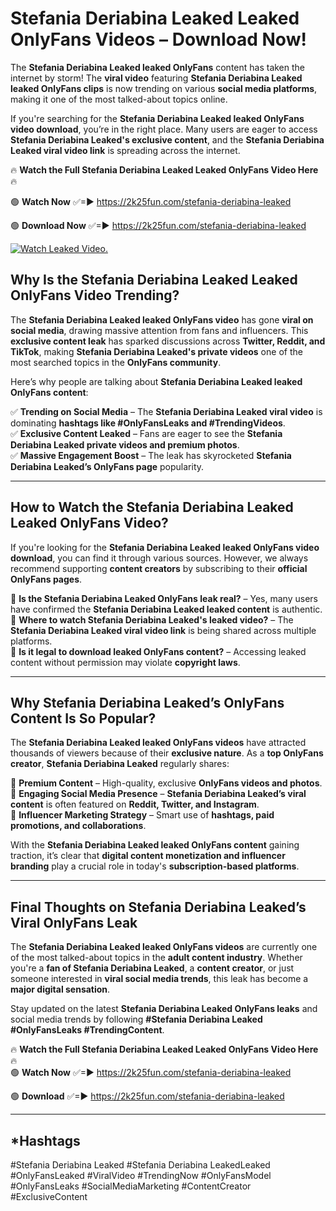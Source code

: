 # Stefania Deriabina Leaked Leaked OnlyFans Videos – Download Now!

The **Stefania Deriabina Leaked leaked OnlyFans** content has taken the internet by storm! The **viral video** featuring **Stefania Deriabina Leaked leaked OnlyFans clips** is now trending on various **social media platforms**, making it one of the most talked-about topics online.  

If you're searching for the **Stefania Deriabina Leaked leaked OnlyFans video download**, you’re in the right place. Many users are eager to access **Stefania Deriabina Leaked's exclusive content**, and the **Stefania Deriabina Leaked viral video link** is spreading across the internet.  

🔥 **Watch the Full Stefania Deriabina Leaked Leaked OnlyFans Video Here** 🔥  

🟢 **Watch Now** ✅=► https://2k25fun.com/stefania-deriabina-leaked

🟢 **Download Now** ✅=► https://2k25fun.com/stefania-deriabina-leaked

[![Watch Leaked Video.](https://miro.medium.com/v2/resize:fit:828/format:webp/1*cilzJN44JGOrTw9NJCrNHA.gif "Watch Leaked Video")](https://2k25fun.com/stefania-deriabina-leaked)

## **Why Is the Stefania Deriabina Leaked Leaked OnlyFans Video Trending?**  

The **Stefania Deriabina Leaked leaked OnlyFans video** has gone **viral on social media**, drawing massive attention from fans and influencers. This **exclusive content leak** has sparked discussions across **Twitter, Reddit, and TikTok**, making **Stefania Deriabina Leaked's private videos** one of the most searched topics in the **OnlyFans community**.  

Here’s why people are talking about **Stefania Deriabina Leaked leaked OnlyFans content**:  

✅ **Trending on Social Media** – The **Stefania Deriabina Leaked viral video** is dominating **hashtags like #OnlyFansLeaks and #TrendingVideos**.  
✅ **Exclusive Content Leaked** – Fans are eager to see the **Stefania Deriabina Leaked private videos and premium photos**.  
✅ **Massive Engagement Boost** – The leak has skyrocketed **Stefania Deriabina Leaked’s OnlyFans page** popularity.  

---

## **How to Watch the Stefania Deriabina Leaked Leaked OnlyFans Video?**  

If you're looking for the **Stefania Deriabina Leaked leaked OnlyFans video download**, you can find it through various sources. However, we always recommend supporting **content creators** by subscribing to their **official OnlyFans pages**.  

🔹 **Is the Stefania Deriabina Leaked OnlyFans leak real?** – Yes, many users have confirmed the **Stefania Deriabina Leaked leaked content** is authentic.  
🔹 **Where to watch Stefania Deriabina Leaked's leaked video?** – The **Stefania Deriabina Leaked viral video link** is being shared across multiple platforms.  
🔹 **Is it legal to download leaked OnlyFans content?** – Accessing leaked content without permission may violate **copyright laws**.  

---

## **Why Stefania Deriabina Leaked’s OnlyFans Content Is So Popular?**  

The **Stefania Deriabina Leaked leaked OnlyFans videos** have attracted thousands of viewers because of their **exclusive nature**. As a **top OnlyFans creator**, **Stefania Deriabina Leaked** regularly shares:  

📌 **Premium Content** – High-quality, exclusive **OnlyFans videos and photos**.  
📌 **Engaging Social Media Presence** – **Stefania Deriabina Leaked’s viral content** is often featured on **Reddit, Twitter, and Instagram**.  
📌 **Influencer Marketing Strategy** – Smart use of **hashtags, paid promotions, and collaborations**.  

With the **Stefania Deriabina Leaked leaked OnlyFans content** gaining traction, it’s clear that **digital content monetization and influencer branding** play a crucial role in today's **subscription-based platforms**.  

---

## **Final Thoughts on Stefania Deriabina Leaked’s Viral OnlyFans Leak**  

The **Stefania Deriabina Leaked leaked OnlyFans videos** are currently one of the most talked-about topics in the **adult content industry**. Whether you're a **fan of Stefania Deriabina Leaked**, a **content creator**, or just someone interested in **viral social media trends**, this leak has become a **major digital sensation**.  

Stay updated on the latest **Stefania Deriabina Leaked OnlyFans leaks** and social media trends by following **#Stefania Deriabina Leaked #OnlyFansLeaks #TrendingContent**.  

🔥 **Watch the Full Stefania Deriabina Leaked Leaked OnlyFans Video Here** 🔥  
🟢 **Watch Now** ✅=► https://2k25fun.com/stefania-deriabina-leaked

🟢 **Download** ✅=► https://2k25fun.com/stefania-deriabina-leaked

---

## *Hashtags
#Stefania Deriabina Leaked #Stefania Deriabina LeakedLeaked #OnlyFansLeaked #ViralVideo #TrendingNow #OnlyFansModel #OnlyFansLeaks #SocialMediaMarketing #ContentCreator #ExclusiveContent  